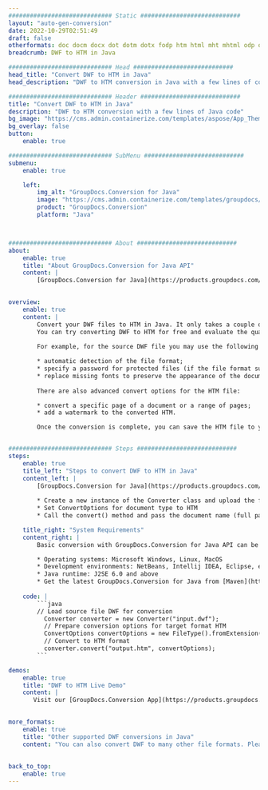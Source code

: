 ```yaml
---
############################# Static ############################
layout: "auto-gen-conversion"
date: 2022-10-29T02:51:49
draft: false
otherformats: doc docm docx dot dotm dotx fodp htm html mht mhtml odp odt otp pot potm potx pps ppsm ppsx ppt pptm pptx rtf
breadcrumb: DWF to HTM in Java

############################# Head ############################
head_title: "Convert DWF to HTM in Java"
head_description: "DWF to HTM conversion in Java with a few lines of code. Convert over 160 file formats using the GroupDocs document conversion API for Java"

############################# Header ############################
title: "Convert DWF to HTM in Java"
description: "DWF to HTM conversion with a few lines of Java code"
bg_image: "https://cms.admin.containerize.com/templates/aspose/App_Themes/V3/images/bg/header1.png"
bg_overlay: false
button:
    enable: true

############################# SubMenu ############################
submenu:
    enable: true

    left:
        img_alt: "GroupDocs.Conversion for Java"
        image: "https://cms.admin.containerize.com/templates/groupdocs/images/product-logos/90x90-noborder/groupdocs-conversion-java.png"
        product: "GroupDocs.Conversion"
        platform: "Java"



############################# About ############################
about:
    enable: true
    title: "About GroupDocs.Conversion for Java API"
    content: |
        [GroupDocs.Conversion for Java](https://products.groupdocs.com/conversion/java/) is an advanced file format conversion API for converting between popular image and document formats such as Microsoft Office, OpenDocument, PDF, HTML, email, CAD. and much more with just a few lines of code. The native API automatically detects the formats of the original documents and offers many options for customizing the converted documents. Along with the function of extracting information from a document, it also supports caching of the conversion results to the local disk by default. However, any type of cache storage can be supported by implementing the appropriate interfaces - Amazon S3, Dropbox, Google Drive, Windows Azure, Reddis, or any others.
    

overview:
    enable: true
    content: |
        Convert your DWF files to HTM in Java. It only takes a couple of lines of Java code on any platform of your choice, such as Windows, Linux, macOS.
        You can try converting DWF to HTM for free and evaluate the quality of the conversion results. Along with simple file conversion scripts, you can try more sophisticated options for loading the DWF source file and storing the HTM output. 
        
        For example, for the source DWF file you may use the following load options:

        * automatic detection of the file format;
        * specify a password for protected files (if the file format supports it);
        * replace missing fonts to preserve the appearance of the document.
        
        There are also advanced convert options for the HTM file:

        * convert a specific page of a document or a range of pages;
        * add a watermark to the converted HTM.

        Once the conversion is complete, you can save the HTM file to your local file path or to any third party storage such as FTP, Amazon S3, Google Drive, Dropbox etc. Please note - to convert DWF to HTM, you do not need to install any additional software, such as MS Office, Open Office, Adobe Acrobat Reader etc.


############################# Steps ############################
steps:
    enable: true
    title_left: "Steps to convert DWF to HTM in Java"
    content_left: |
        [GroupDocs.Conversion for Java](https://products.groupdocs.com/conversion/java/) allows developers to easily convert DWF file to HTM with a few lines of code.
        
        * Create a new instance of the Converter class and upload the file DWF with the full path
        * Set ConvertOptions for document type to HTM
        * Call the convert() method and pass the document name (full path) and format (HTM) as a parameter

    title_right: "System Requirements"
    content_right: |
        Basic conversion with GroupDocs.Conversion for Java API can be done with just a few lines of code. Our APIs are supported on all major platforms and operating systems. Before executing the code below, make sure you have the following prerequisites installed on your system.

        * Operating systems: Microsoft Windows, Linux, MacOS
        * Development environments: NetBeans, Intellij IDEA, Eclipse, etc.
        * Java runtime: J2SE 6.0 and above
        * Get the latest GroupDocs.Conversion for Java from [Maven](https://repository.groupdocs.com/webapp/#/artifacts/browse/tree/General/repo/com/groupdocs/groupdocs-conversion)
         
    code: |
        ```java    
        // Load source file DWF for conversion
          Converter converter = new Converter("input.dwf");
          // Prepare conversion options for target format HTM
          ConvertOptions convertOptions = new FileType().fromExtension("htm").getConvertOptions();
          // Convert to HTM format
          converter.convert("output.htm", convertOptions);
        ```

demos:
    enable: true
    title: "DWF to HTM Live Demo"
    content: |
       Visit our [GroupDocs.Conversion App](https://products.groupdocs.app/conversion/family) website and try DWF to HTM conversion now. The free demo has the following benefits
          

more_formats:
    enable: true
    title: "Other supported DWF conversions in Java"
    content: "You can also convert DWF to many other file formats. Please see the list below."
       
       
back_to_top:
    enable: true
---
```

